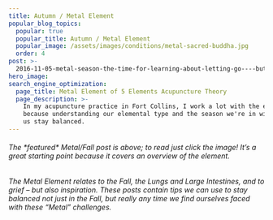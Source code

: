 ```yaml
---
title: Autumn / Metal Element
popular_blog_topics:
  popular: true
  popular_title: Autumn / Metal Element
  popular_image: /assets/images/conditions/metal-sacred-buddha.jpg
  order: 4
post: >-
  2016-11-05-metal-season-the-time-for-learning-about-letting-go----but-that-whats-of-value-remains
hero_image:
search_engine_optimization:
  page_title: Metal Element of 5 Elements Acupuncture Theory
  page_description: >-
    In my acupuncture practice in Fort Collins, I work a lot with the elements
    because understanding our elemental type and the season we're in will help
    us stay balanced.
---
```


###### The \*featured\* Metal/Fall post is above; to read just click the image! It’s a great starting point because it covers an overview of the element.

###### The Metal Element relates to the Fall, the Lungs and Large Intestines, and to grief – but also inspiration. These posts contain tips we can use to stay balanced not just in the Fall, but really any time we find ourselves faced with these “Metal” challenges.
